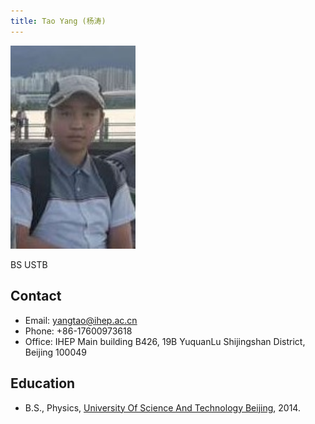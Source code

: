 ```yaml
---
title: Tao Yang (杨涛)
---
```

<img src="/images/tao.jpg" width="200"/>

BS USTB 

## Contact 
- Email: yangtao@ihep.ac.cn 
- Phone: +86-17600973618
- Office: IHEP Main building B426, 19B YuquanLu Shijingshan District, Beijing 100049

## Education
- B.S., Physics, [University Of Science And Technology Beijing](http://www.ustb.edu.cn/), 2014.



